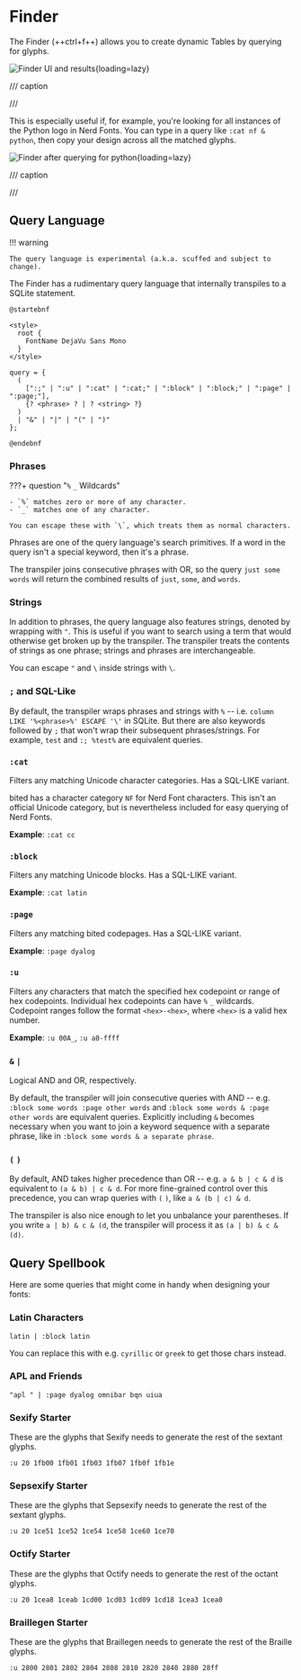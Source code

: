 # Finder

The Finder (++ctrl+f++) allows you to create dynamic Tables by querying for
glyphs.

![Finder UI and results](assets/finder.png){loading=lazy}

/// caption

///

This is especially useful if, for example, you're looking for all instances of
the Python logo in Nerd Fonts. You can type in a query like `:cat nf & python`,
then copy your design across all the matched glyphs.

![Finder after querying for python](assets/finder-python.png){loading=lazy}

/// caption

///

## Query Language

!!! warning

    The query language is experimental (a.k.a. scuffed and subject to change).

The Finder has a rudimentary query language that internally transpiles to a
SQLite statement.

```puml
@startebnf

<style>
  root {
    FontName DejaVu Sans Mono
  }
</style>

query = {
  (
    [":;" | ":u" | ":cat" | ":cat;" | ":block" | ":block;" | ":page" | ":page;"],
    {? <phrase> ? | ? <string> ?}
  )
  | "&" | "|" | "(" | ")"
};

@endebnf
```

### Phrases

???+ question "`%` `_` Wildcards"

    - `%` matches zero or more of any character.
    - `_` matches one of any character.

    You can escape these with `\`, which treats them as normal characters.

Phrases are one of the query language's search primitives. If a word in the
query isn't a special keyword, then it's a phrase.

The transpiler joins consecutive phrases with OR, so the query `just some words`
will return the combined results of `just`, `some`, and `words`.

### Strings

In addition to phrases, the query language also features strings, denoted by
wrapping with `"`. This is useful if you want to search using a term that would
otherwise get broken up by the transpiler. The transpiler treats the contents of
strings as one phrase; strings and phrases are interchangeable.

You can escape `"` and `\` inside strings with `\`.

### `;` and SQL-Like

By default, the transpiler wraps phrases and strings with `%` -- i.e.
`column LIKE '%<phrase>%' ESCAPE '\'` in SQLite. But there are also keywords
followed by `;` that won't wrap their subsequent phrases/strings. For example,
`test` and `:; %test%` are equivalent queries.

### `:cat`

Filters any matching Unicode character categories. Has a SQL-LIKE variant.

bited has a character category `NF` for Nerd Font characters. This isn't an
official Unicode category, but is nevertheless included for easy querying of
Nerd Fonts.

**Example**: `:cat cc`

### `:block`

Filters any matching Unicode blocks. Has a SQL-LIKE variant.

**Example**: `:cat latin`

### `:page`

Filters any matching bited codepages. Has a SQL-LIKE variant.

**Example**: `:page dyalog`

### `:u`

Filters any characters that match the specified hex codepoint or range of hex
codepoints. Individual hex codepoints can have `%` `_` wildcards. Codepoint
ranges follow the format `<hex>-<hex>`, where `<hex>` is a valid hex number.

**Example**: `:u 00A_`, `:u a0-ffff`

### `&` `|`

Logical AND and OR, respectively.

By default, the transpiler will join consecutive queries with AND -- e.g.
`:block some words :page other words` and
`:block some words & :page other words` are equivalent queries. Explicitly
including `&` becomes necessary when you want to join a keyword sequence with a
separate phrase, like in `:block some words & a separate phrase`.

### `(` `)`

By default, AND takes higher precedence than OR -- e.g. `a & b | c & d` is
equivalent to `(a & b) | c & d`. For more fine-grained control over this
precedence, you can wrap queries with `(` `)`, like `a & (b | c) & d`.

The transpiler is also nice enough to let you unbalance your parentheses. If you
write `a | b) & c & (d`, the transpiler will process it as `(a | b) & c & (d)`.

## Query Spellbook

Here are some queries that might come in handy when designing your fonts:

### Latin Characters

```
latin | :block latin
```

You can replace this with e.g. `cyrillic` or `greek` to get those chars instead.

### APL and Friends

```
"apl " | :page dyalog omnibar bqn uiua
```

### Sexify Starter

These are the glyphs that Sexify needs to generate the rest of the sextant
glyphs.

```
:u 20 1fb00 1fb01 1fb03 1fb07 1fb0f 1fb1e
```

### Sepsexify Starter

These are the glyphs that Sepsexify needs to generate the rest of the sextant
glyphs.

```
:u 20 1ce51 1ce52 1ce54 1ce58 1ce60 1ce70
```

### Octify Starter

These are the glyphs that Octify needs to generate the rest of the octant
glyphs.

```
:u 20 1cea8 1ceab 1cd00 1cd03 1cd09 1cd18 1cea3 1cea0
```

### Braillegen Starter

These are the glyphs that Braillegen needs to generate the rest of the Braille
glyphs.

```
:u 2800 2801 2802 2804 2808 2810 2820 2840 2880 28ff
```
